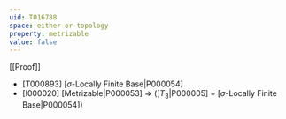 ```yaml
---
uid: T016788
space: either-or-topology
property: metrizable
value: false
---
```

[[Proof]]

* [T000893] [$\sigma$-Locally Finite Base|P000054]
* [I000020] [Metrizable|P000053] => ([$T_3$|P000005] + [$\sigma$-Locally Finite Base|P000054])

